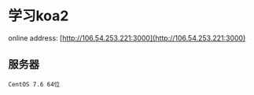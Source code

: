 # 学习koa2

  online address: [http://106.54.253.221:3000](http://106.54.253.221:3000)

## 服务器
 
  	CentOS 7.6 64位
